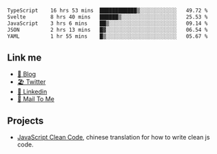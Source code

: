 <!--START_SECTION:waka-->

```txt
TypeScript    16 hrs 53 mins  ████████████▒░░░░░░░░░░░░   49.72 %
Svelte        8 hrs 40 mins   ██████▒░░░░░░░░░░░░░░░░░░   25.53 %
JavaScript    3 hrs 6 mins    ██▒░░░░░░░░░░░░░░░░░░░░░░   09.14 %
JSON          2 hrs 13 mins   █▓░░░░░░░░░░░░░░░░░░░░░░░   06.54 %
YAML          1 hr 55 mins    █▒░░░░░░░░░░░░░░░░░░░░░░░   05.67 %
```

<!--END_SECTION:waka-->

## Link me

- [📕 Blog](https://chris-yu.vercel.app/)
- [🏖️ Twitter](https://twitter.com/yuetong3yu)
- [🧳 Linkedin](https://www.linkedin.com/in/yuetong3yu)
- [📧 Mail To Me](mailto:yuetong3yu@gmail.com)


## Projects 

- [JavaScript Clean Code](https://js-clean-code-cn.vercel.app/), chinese translation for how to write clean js code.
